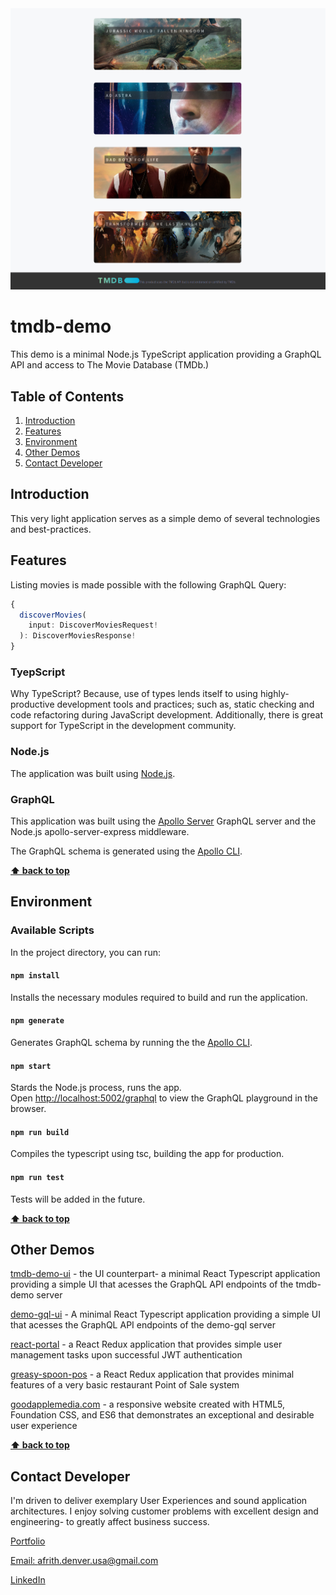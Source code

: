 <img src="https://github.com/andyfrith/tmdb-demo/blob/master/screenshot1.png" alt="Movies" />

# tmdb-demo

This demo is a minimal Node.js TypeScript application providing a GraphQL API and access to The Movie Database (TMDb.)

## Table of Contents

  1. [Introduction](#introduction)
  2. [Features](#features)
  3. [Environment](#environment)
  4. [Other Demos](#other-demos)
  5. [Contact Developer](#contact-developer)

## Introduction

This very light application serves as a simple demo of several technologies and best-practices.

## Features

Listing movies is made possible with the following GraphQL Query:

```ts
{
  discoverMovies(
    input: DiscoverMoviesRequest!
  ): DiscoverMoviesResponse!
}
```

### TyepScript

Why TypeScript?  Because, use of types lends itself to using highly-productive development tools and practices; such as, static checking and code refactoring during JavaScript development. Additionally, there is great support for TypeScript in the development community.

### Node.js

The application was built using [Node.js](https://nodejs.org/).

### GraphQL

This application was built using the [Apollo Server](https://www.apollographql.com/docs/apollo-server/) GraphQL server and the Node.js apollo-server-express middleware.

The GraphQL schema is generated using the [Apollo CLI](https://www.apollographql.com/docs/devtools/cli/).

**[⬆ back to top](#table-of-contents)**

## Environment

### Available Scripts

In the project directory, you can run:

#### `npm install`

Installs the necessary modules required to build and run the application.

#### `npm generate`

Generates GraphQL schema by running the the [Apollo CLI](https://www.apollographql.com/docs/devtools/cli/).

#### `npm start`

Stards the Node.js process, runs the app.<br />
Open [http://localhost:5002/graphql](http://localhost:5002/graphql) to view the GraphQL playground in the browser.

#### `npm run build`

Compiles the typescript using tsc, building the app for production.

#### `npm run test`

Tests will be added in the future.

**[⬆ back to top](#table-of-contents)**

## Other Demos

[tmdb-demo-ui](https://github.com/andyfrith/tmdb-demo-ui) - the UI counterpart- a minimal React Typescript application providing a simple UI that acesses the GraphQL API endpoints of the tmdb-demo server

[demo-gql-ui](https://github.com/andyfrith/demo-gql-ui) - A minimal React Typescript application providing a simple UI that acesses the GraphQL API endpoints of the demo-gql server

[react-portal](https://github.com/andyfrith/react-portal) - a React Redux application that provides simple user management tasks upon successful JWT authentication

[greasy-spoon-pos](https://github.com/andyfrith/greasy-spoon-pos) - a React Redux application that provides minimal features of a very basic restaurant Point of Sale system

[goodapplemedia.com](https://github.com/andyfrith/goodapplemedia.com) - a responsive website created with HTML5, Foundation CSS, and ES6 that demonstrates an exceptional and desirable user experience

**[⬆ back to top](#table-of-contents)**

## Contact Developer

I'm driven to deliver exemplary User Experiences and sound application architectures. I enjoy solving customer problems with excellent design and engineering- to greatly affect business success.


[Portfolio](http://goodapplemedia.com)

[Email: afrith.denver.usa@gmail.com](mailto:afrith.denver.gmail.com)

[LinkedIn](https://www.linkedin.com/in/goodapplemedia/)